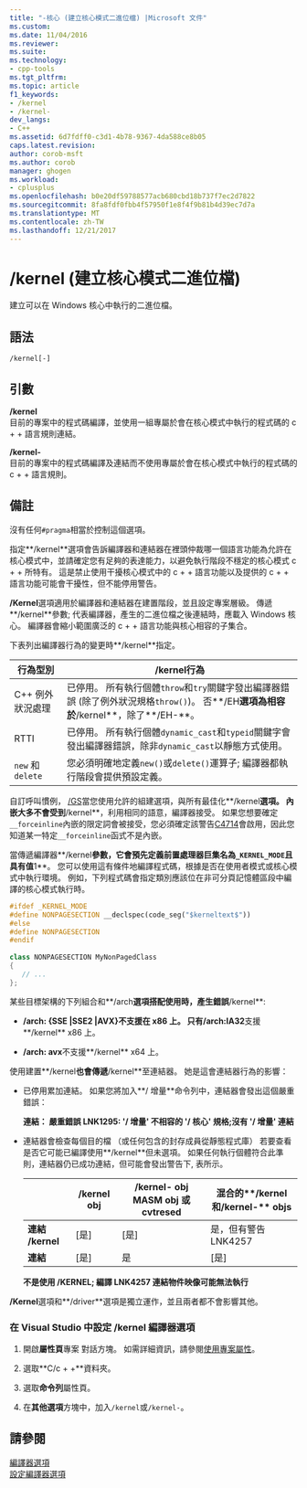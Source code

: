 ```yaml
---
title: "-核心 (建立核心模式二進位檔) |Microsoft 文件"
ms.custom: 
ms.date: 11/04/2016
ms.reviewer: 
ms.suite: 
ms.technology:
- cpp-tools
ms.tgt_pltfrm: 
ms.topic: article
f1_keywords:
- /kernel
- /kernel-
dev_langs:
- C++
ms.assetid: 6d7fdff0-c3d1-4b78-9367-4da588ce8b05
caps.latest.revision: 
author: corob-msft
ms.author: corob
manager: ghogen
ms.workload:
- cplusplus
ms.openlocfilehash: b0e20df59788577acb680cbd18b737f7ec2d7822
ms.sourcegitcommit: 8fa8fdf0fbb4f57950f1e8f4f9b81b4d39ec7d7a
ms.translationtype: MT
ms.contentlocale: zh-TW
ms.lasthandoff: 12/21/2017
---
```

# <a name="kernel-create-kernel-mode-binary"></a>/kernel (建立核心模式二進位檔)
建立可以在 Windows 核心中執行的二進位檔。  
  
## <a name="syntax"></a>語法  
  
```  
/kernel[-]  
```  
  
## <a name="arguments"></a>引數  
 **/kernel**  
 目前的專案中的程式碼編譯，並使用一組專屬於會在核心模式中執行的程式碼的 c + + 語言規則連結。  
  
 **/kernel-**  
 目前的專案中的程式碼編譯及連結而不使用專屬於會在核心模式中執行的程式碼的 c + + 語言規則。  
  
## <a name="remarks"></a>備註  
 沒有任何`#pragma`相當於控制這個選項。  
  
 指定**/kernel**選項會告訴編譯器和連結器在裡頭仲裁哪一個語言功能為允許在核心模式中，並請確定您有足夠的表達能力，以避免執行階段不穩定的核心模式 c + + 所特有。 這是禁止使用干擾核心模式中的 c + + 語言功能以及提供的 c + + 語言功能可能會干擾性，但不能停用警告。  
  
 **/Kernel**選項適用於編譯器和連結器在建置階段，並且設定專案層級。 傳遞**/kernel**參數; 代表編譯器，產生的二進位檔之後連結時，應載入 Windows 核心。 編譯器會縮小範圍廣泛的 c + + 語言功能與核心相容的子集合。  
  
 下表列出編譯器行為的變更時**/kernel**指定。  
  
|行為型別|**/kernel**行為|  
|-------------------|---------------------------|  
|C++ 例外狀況處理|已停用。 所有執行個體`throw`和`try`關鍵字發出編譯器錯誤 (除了例外狀況規格`throw()`)。 否**/EH**選項為相容於**/kernel**，除了**/EH-**。|  
|RTTI|已停用。 所有執行個體`dynamic_cast`和`typeid`關鍵字會發出編譯器錯誤，除非`dynamic_cast`以靜態方式使用。|  
|`new` 和 `delete`|您必須明確地定義`new()`或`delete()`運算子; 編譯器都執行階段會提供預設定義。|  
  
 自訂呼叫慣例， [/GS](../../build/reference/gs-buffer-security-check.md)當您使用允許的組建選項，與所有最佳化**/kernel**選項。 內嵌大多不會受到**/kernel**，利用相同的語意，編譯器接受。 如果您想要確定`__forceinline`內嵌的限定詞會被接受，您必須確定該警告[C4714](../../error-messages/compiler-warnings/compiler-warning-level-4-c4714.md)會啟用，因此您知道某一特定`__forceinline`函式不是內嵌。  
  
 當傳遞編譯器**/kernel**參數，它會預先定義前置處理器巨集名為`_KERNEL_MODE`且具有值**1**。 您可以使用這有條件地編譯程式碼，根據是否在使用者模式或核心模式中執行環境。 例如，下列程式碼會指定類別應該位在非可分頁記憶體區段中編譯的核心模式執行時。  
  
```cpp  
#ifdef _KERNEL_MODE  
#define NONPAGESECTION __declspec(code_seg("$kerneltext$"))  
#else  
#define NONPAGESECTION  
#endif  
  
class NONPAGESECTION MyNonPagedClass  
{  
   // ...
};  
```  
  
 某些目標架構的下列組合和**/arch**選項搭配使用時，產生錯誤**/kernel**:  
  
-   **/arch: {SSE &#124;SSE2 &#124;AVX}**不支援在 x86 上。 只有**/arch:IA32**支援**/kernel** x86 上。  
  
-   **/arch: avx**不支援**/kernel** x64 上。  
  
 使用建置**/kernel**也會傳遞**/kernel**至連結器。 她是這會連結器行為的影響：  
  
-   已停用累加連結。 如果您將加入**/ 增量**命令列中，連結器會發出這個嚴重錯誤：  
  
     **連結： 嚴重錯誤 LNK1295: '/ 增量' 不相容的 '/ 核心' 規格;沒有 '/ 增量' 連結**  
  
-   連結器會檢查每個目的檔 （或任何包含的封存成員從靜態程式庫） 若要查看是否它可能已編譯使用**/kernel**但未選項。 如果任何執行個體符合此準則，連結器仍已成功連結，但可能會發出警告下, 表所示。  
  
    ||**/kernel** obj|**/kernel-** obj MASM obj 或 cvtresed|混合的**/kernel**和**/kernel-** objs|  
    |-|----------------------|-----------------------------------------------|-------------------------------------------------|  
    |**連結 /kernel**|[是]|[是]|是，但有警告 LNK4257|  
    |**連結**|[是]|是|[是]|  
  
     **不是使用 /KERNEL; 編譯 LNK4257 連結物件映像可能無法執行**  
  
 **/Kernel**選項和**/driver**選項是獨立運作，並且兩者都不會影響其他。  
  
### <a name="to-set-the-kernel-compiler-option-in-visual-studio"></a>在 Visual Studio 中設定 /kernel 編譯器選項  
  
1.  開啟**屬性頁**專案 對話方塊。 如需詳細資訊，請參閱[使用專案屬性](../../ide/working-with-project-properties.md)。  
  
2.  選取**C/c + +**資料夾。  
  
3.  選取**命令列**屬性頁。  
  
4.  在**其他選項**方塊中，加入`/kernel`或`/kernel-`。  
  
## <a name="see-also"></a>請參閱  
 [編譯器選項](../../build/reference/compiler-options.md)   
 [設定編譯器選項](../../build/reference/setting-compiler-options.md)